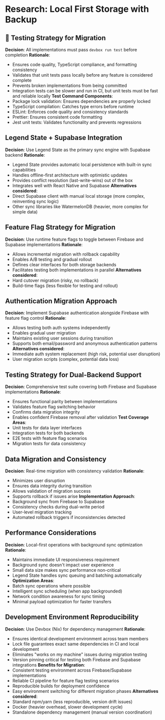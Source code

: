 # Research: Local First Storage with Backup

## 🧪 Testing Strategy for Migration

**Decision**: All implementations must pass `devbox run test` before completion
**Rationale**:
- Ensures code quality, TypeScript compliance, and formatting consistency
- Validates that unit tests pass locally before any feature is considered complete
- Prevents broken implementations from being committed
- Integration tests can be slower and run in CI, but unit tests must be fast and reliable locally
**Test Command Components**:
- Package lock validation: Ensures dependencies are properly locked
- TypeScript compilation: Catches type errors before runtime
- ESLint: Enforces code quality and consistency standards
- Prettier: Ensures consistent code formatting
- Jest unit tests: Validates functionality and prevents regressions

## Legend State + Supabase Integration

**Decision**: Use Legend State as the primary sync engine with Supabase backend
**Rationale**: 
- Legend State provides automatic local persistence with built-in sync capabilities
- Handles offline-first architecture with optimistic updates
- Provides conflict resolution (last-write-wins) out of the box
- Integrates well with React Native and Supabase
**Alternatives considered**: 
- Direct Supabase client with manual local storage (more complex, reinventing sync logic)
- Other sync libraries like WatermelonDB (heavier, more complex for simple data)

## Feature Flag Strategy for Migration

**Decision**: Use runtime feature flags to toggle between Firebase and Supabase implementations
**Rationale**:
- Allows incremental migration with rollback capability
- Enables A/B testing and gradual rollout
- Defines clear interfaces for both storage backends
- Facilitates testing both implementations in parallel
**Alternatives considered**:
- Hard cutover migration (risky, no rollback)
- Build-time flags (less flexible for testing and rollout)

## Authentication Migration Approach

**Decision**: Implement Supabase authentication alongside Firebase with feature flag control
**Rationale**:
- Allows testing both auth systems independently
- Enables gradual user migration
- Maintains existing user sessions during transition
- Supports both email/password and anonymous authentication patterns
**Alternatives considered**:
- Immediate auth system replacement (high risk, potential user disruption)
- User migration scripts (complex, potential data loss)

## Testing Strategy for Dual-Backend Support

**Decision**: Comprehensive test suite covering both Firebase and Supabase implementations
**Rationale**:
- Ensures functional parity between implementations
- Validates feature flag switching behavior
- Confirms data migration integrity
- Enables confident Firebase removal after validation
**Test Coverage Areas**:
- Unit tests for data layer interfaces
- Integration tests for both backends
- E2E tests with feature flag scenarios
- Migration tests for data consistency

## Data Migration and Consistency

**Decision**: Real-time migration with consistency validation
**Rationale**:
- Minimizes user disruption
- Ensures data integrity during transition
- Allows validation of migration success
- Supports rollback if issues arise
**Implementation Approach**:
- Background sync from Firebase to Supabase
- Consistency checks during dual-write period
- User-level migration tracking
- Automated rollback triggers if inconsistencies detected

## Performance Considerations

**Decision**: Local-first operations with background sync optimization
**Rationale**:
- Maintains immediate UI responsiveness requirement
- Background sync doesn't impact user experience
- Small data size makes sync performance non-critical
- Legend State handles sync queuing and batching automatically
**Optimization Areas**:
- Batch sync operations where possible
- Intelligent sync scheduling (when app backgrounded)
- Network condition awareness for sync timing
- Minimal payload optimization for faster transfers

## Development Environment Reproducibility

**Decision**: Use Devbox (Nix) for dependency management
**Rationale**:
- Ensures identical development environment across team members
- Lock file guarantees exact same dependencies in CI and local development
- Eliminates "works on my machine" issues during migration testing
- Version pinning critical for testing both Firebase and Supabase integrations
**Benefits for Migration**:
- Consistent testing environment across Firebase/Supabase implementations
- Reliable CI pipeline for feature flag testing scenarios
- Reproducible builds for deployment confidence
- Easy environment switching for different migration phases
**Alternatives considered**:
- Standard npm/yarn (less reproducible, version drift issues)
- Docker (heavier overhead, slower development cycle)
- Standalone dependency management (manual version coordination)
